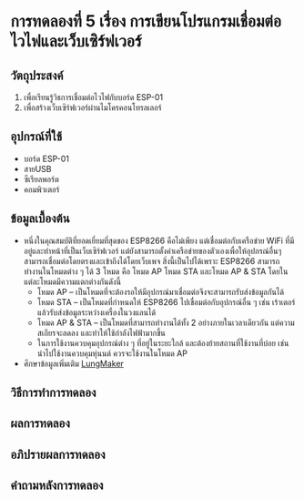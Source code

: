 # การทดลองที่ 5 เรื่อง การเขียนโปรแกรมเชื่อมต่อไวไฟและเว็บเซิร์ฟเวอร์

## วัตถุประสงค์ 
1. เพื่อเรียนรู้วิธการเชื่อมต่อไวไฟกับบอร์ด ESP-01
2. เพื่อสร้างเว็บเซิร์ฟเวอร์ผ่านไมโครคอนโทรลเลอร์

## อุปกรณ์ที่ใช้
- บอร์ด ESP-01
- สายUSB
- ซีเรียลพอร์ต
- คอมพิวเตอร์

## ข้อมูลเบื้องต้น 
- หนึ่งในคุณสมบัติที่ยอดเยี่ยมที่สุดของ ESP8266 คือไม่เพียง แต่เชื่อมต่อกับเครือข่าย WiFi ที่มีอยู่และทำหน้าที่เป็นเว็บเซิร์ฟเวอร์ แต่ยังสามารถตั้งค่าเครือข่ายของตัวเองเพื่อให้อุปกรณ์อื่นๆ 
สามารถเชื่อมต่อโดยตรงและเข้าถึงได้โดยเว็บเพจ สิ่งนี้เป็นไปได้เพราะ ESP8266 สามารถทำงานในโหมดต่าง ๆ ได้ 3 โหมด คือ โหมด AP โหมด STA และโหมด AP & STA 
โดยในแต่ละโหมดมีความแตกต่างกันดังนี้
  - โหมด AP – เป็นโหมดที่จะต้องรอให้มีอุปกรณ์มาเชื่อมต่อจึงจะสามารถรับส่งข้อมูลกันได้
  - โหมด STA – เป็นโหมดที่กำหนดให้ ESP8266 ไปเชื่อมต่อกับอุปกรณ์อื่น ๆ เช่น เร้าเตอร์ แล้วรับส่งข้อมูลระหว่างเครื่องในวงแลนได้
  - โหมด AP & STA – เป็นโหมดที่สามารถทำงานได้ทั้ง 2 อย่างภายในเวลาเดียวกัน แต่ความสเถียรจะลดลง และทำให้ใช้กำลังไฟฟ้ามากขึ้น
  - ในการใช้งานควบคุมอุปกรณ์ต่าง ๆ ที่อยู่ในระยะใกล้ และต้องย้ายสถานที่ใช้งานที่บ่อย เช่น นำไปใช้งานควบคุมหุ่นนต์ ควรจะใช้งานในโหมด AP
- ศึกษาข้อมูลเพิ่มเติม [LungMaker](http://www.lungmaker.com/%E0%B8%A7%E0%B8%B4%E0%B8%98%E0%B8%B5%E0%B9%83%E0%B8%8A%E0%B9%89-esp8266-esp-01-wifi/)

## วิธีการทำการทดลอง 


## ผลการทดลอง



## อภิปรายผลการทดลอง 


## คำถามหลังการทดลอง
